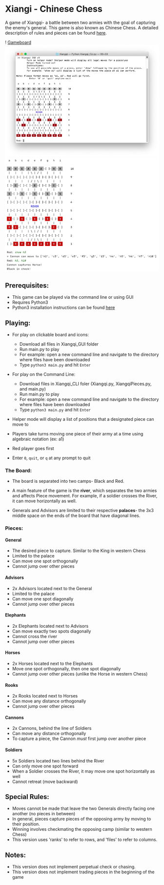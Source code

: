 # Xiangi - Chinese Chess

A game of Xiangqi- a battle between two armies with the goal of capturing the enemy's
general. This game is also known as Chinese Chess. A detailed description of rules and pieces can be found [here](https://en.wikipedia.org/wiki/Xiangqi).

! [Gameboard](https://raw.githubusercontent.com/mcastillo22/Xiangqi/master/Screenshots/example.gif)
![Game Start](https://raw.githubusercontent.com/mcastillo22/Xiangqi/master/Screenshots/main.png)
![Helper Mode](https://raw.githubusercontent.com/mcastillo22/Xiangqi/master/Screenshots/helper.png)

## Prerequisites:
* This game can be played via the command line or using GUI
* Requires Python3
* Python3 installation instructions can be found [here](https://realpython.com/installing-python/)

## Playing:
* For play on clickable board and icons:
  * Download all files in Xiangqi_GUI folder
  * Run main.py to play
  * For example: open a new command line and navigate to the directory where files have been downloaded
  * Type `python3 main.py` and hit `Enter`
* For play on the Command Line:
  * Download files in Xiangqi_CLI foler (Xiangqi.py, XiangqiPieces.py, and main.py)
  * Run main.py to play
  * For example: open a new command line and navigate to the directory where files have been downloaded
  * Type `python3 main.py` and hit `Enter`
* Helper mode will display a list of positions that a designated piece can move to


* Players take turns moving one piece of their army at a time using algebraic notation (ex: a1)
* Red player goes first
* Enter `0`, `quit`, or `q` at any prompt to quit

### The Board:
* The board is separated into two camps- Black and Red.

* A main feature of the game is the **river**, which separates the two armies and affects Piece movement.
For example, if a soldier crosses the River, it can move horizontally as well.

* Generals and Advisors are limited to their respective **palaces**- the 3x3 middle space on the ends of the board that have diagonal lines.

### Pieces:
#### General
* The desired piece to capture. Similar to the King in western Chess
* Limited to the palace
* Can move one spot orthogonally
* Cannot jump over other pieces

#### Advisors
* 2x Advisors located next to the General
* Limited to the palace
* Can move one spot diagonally
* Cannot jump over other pieces

#### Elephants
* 2x Elephants located next to Advisors
* Can move exactly two spots diagonally
* Cannot cross the river
* Cannot jump over other pieces

#### Horses
* 2x Horses located next to the Elephants
* Move one spot orthogonally, then one spot diagonally
* Cannot jump over other pieces (unlike the Horse in western Chess)

#### Rooks
* 2x Rooks located next to Horses
* Can move any distance orthogonally
* Cannot jump over other pieces

#### Cannons
* 2x Cannons, behind the line of Soldiers
* Can move any distance orthogonally
* To capture a piece, the Cannon *must* first jump over another piece

#### Soldiers
* 5x Soldiers located two lines behind the River 
* Can only move one spot forward
* When a Soldier crosses the River, it may move one spot horizontally as well
* Cannot retreat (move backward)

## Special Rules:
* Moves cannot be made that leave the two Generals directly facing one another (no pieces in between)
* In general, pieces capture pieces of the opposing army by moving to their position.
* Winning involves checkmating the opposing camp (similar to western Chess)
* This version uses 'ranks' to refer to rows, and 'files' to refer to columns.

## Notes:
* This version does not implement perpetual check or chasing.
* This version does not implement trading pieces in the beginning of the game
